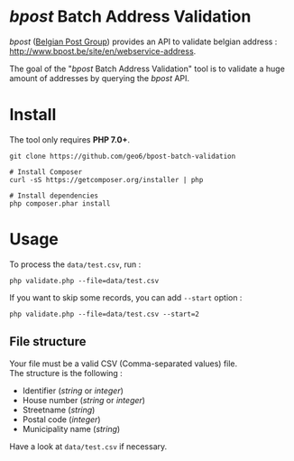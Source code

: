# *bpost* Batch Address Validation

*bpost* ([Belgian Post Group](http://www.bpost.be/)) provides an API to validate belgian address : <http://www.bpost.be/site/en/webservice-address>.

The goal of the "*bpost* Batch Address Validation" tool is to validate a huge amount of addresses by querying the *bpost* API.

# Install

The tool only requires **PHP 7.0+**.

```
git clone https://github.com/geo6/bpost-batch-validation

# Install Composer
curl -sS https://getcomposer.org/installer | php

# Install dependencies
php composer.phar install
```

# Usage

To process the `data/test.csv`, run :

```
php validate.php --file=data/test.csv
```

If you want to skip some records, you can add `--start` option :

```
php validate.php --file=data/test.csv --start=2
```

## File structure

Your file must be a valid CSV (Comma-separated values) file.  
The structure is the following :
- Identifier (*string* or *integer*)
- House number (*string* or *integer*)
- Streetname (*string*)
- Postal code (*integer*)
- Municipality name (*string*)

Have a look at `data/test.csv` if necessary.
